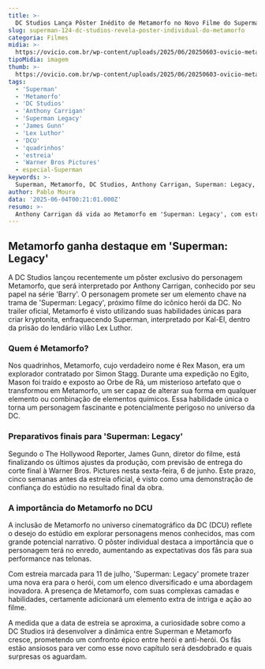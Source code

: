```yaml
---
title: >-
  DC Studios Lança Pôster Inédito de Metamorfo no Novo Filme do Superman
slug: superman-124-dc-studios-revela-poster-individual-do-metamorfo
categoria: Filmes
midia: >-
  https://ovicio.com.br/wp-content/uploads/2025/06/20250603-ovicio-metamorfo-superman.jpg
tipoMidia: imagem
thumb: >-
  https://ovicio.com.br/wp-content/uploads/2025/06/20250603-ovicio-metamorfo-superman.jpg
tags:
  - 'Superman'
  - 'Metamorfo'
  - 'DC Studios'
  - 'Anthony Carrigan'
  - 'Superman Legacy'
  - 'James Gunn'
  - 'Lex Luthor'
  - 'DCU'
  - 'quadrinhos'
  - 'estreia'
  - 'Warner Bros Pictures'
  - especial-Superman
keywords: >-
  Superman, Metamorfo, DC Studios, Anthony Carrigan, Superman: Legacy, James Gunn, Lex Luthor, DCU, quadrinhos, estreia, Warner Bros. Pictures
author: Pablo Moura
data: '2025-06-04T00:21:01.000Z'
resumo: >-
  Anthony Carrigan dá vida ao Metamorfo em 'Superman: Legacy', com estreia marcada para julho. O personagem ganha destaque com pôster individual da DC Studios.
---
```


## Metamorfo ganha destaque em 'Superman: Legacy'

A DC Studios lançou recentemente um pôster exclusivo do personagem Metamorfo, que será interpretado por Anthony Carrigan, conhecido por seu papel na série 'Barry'. O personagem promete ser um elemento chave na trama de 'Superman: Legacy', próximo filme do icônico herói da DC. No trailer oficial, Metamorfo é visto utilizando suas habilidades únicas para criar kryptonita, enfraquecendo Superman, interpretado por Kal-El, dentro da prisão do lendário vilão Lex Luthor.

<blockquote class="twitter-tweet"><a href="https://twitter.com/user/status/1930052987197542548"></a></blockquote>

### Quem é Metamorfo?

Nos quadrinhos, Metamorfo, cujo verdadeiro nome é Rex Mason, era um explorador contratado por Simon Stagg. Durante uma expedição no Egito, Mason foi traído e exposto ao Orbe de Rá, um misterioso artefato que o transformou em Metamorfo, um ser capaz de alterar sua forma em qualquer elemento ou combinação de elementos químicos. Essa habilidade única o torna um personagem fascinante e potencialmente perigoso no universo da DC.

### Preparativos finais para 'Superman: Legacy'

Segundo o The Hollywood Reporter, James Gunn, diretor do filme, está finalizando os últimos ajustes da produção, com previsão de entrega do corte final à Warner Bros. Pictures nesta sexta-feira, 6 de junho. Este prazo, cinco semanas antes da estreia oficial, é visto como uma demonstração de confiança do estúdio no resultado final da obra.

### A importância do Metamorfo no DCU

A inclusão de Metamorfo no universo cinematográfico da DC (DCU) reflete o desejo do estúdio em explorar personagens menos conhecidos, mas com grande potencial narrativo. O pôster individual destaca a importância que o personagem terá no enredo, aumentando as expectativas dos fãs para sua performance nas telonas.

Com estreia marcada para 11 de julho, 'Superman: Legacy' promete trazer uma nova era para o herói, com um elenco diversificado e uma abordagem inovadora. A presença de Metamorfo, com suas complexas camadas e habilidades, certamente adicionará um elemento extra de intriga e ação ao filme.

A medida que a data de estreia se aproxima, a curiosidade sobre como a DC Studios irá desenvolver a dinâmica entre Superman e Metamorfo cresce, prometendo um confronto épico entre herói e anti-herói. Os fãs estão ansiosos para ver como esse novo capítulo será desdobrado e quais surpresas os aguardam.
